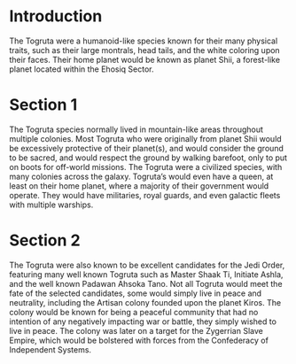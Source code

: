 # Introduction

The Togruta were a humanoid-like species known for their many physical traits, such as their large montrals, head tails, and the white coloring upon their faces.
Their home planet would be known as planet Shii, a forest-like planet located within the Ehosiq Sector.

# Section 1

The Togruta species normally lived in mountain-like areas throughout multiple colonies.
Most Togruta who were originally from planet Shii would be excessively protective of their planet(s), and would consider the ground to be sacred, and would respect the ground by walking barefoot, only to put on boots for off-world missions.
The Togruta were a civilized species, with many colonies across the galaxy.
Togruta’s would even have a queen, at least on their home planet, where a majority of their government would operate.
They would have militaries, royal guards, and even galactic fleets with multiple warships.

# Section 2

The Togruta were also known to be excellent candidates for the Jedi Order, featuring many well known Togruta such as Master Shaak Ti, Initiate Ashla, and the well known Padawan Ahsoka Tano.
Not all Togruta would meet the fate of the selected candidates, some would simply live in peace and neutrality, including the Artisan colony founded upon the planet Kiros.
The colony would be known for being a peaceful community that had no intention of any negatively impacting war or battle, they simply wished to live in peace.
The colony was later on a target for the Zygerrian Slave Empire, which would be bolstered with forces from the Confederacy of Independent Systems.
